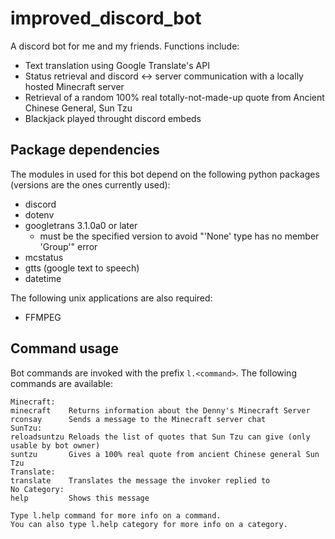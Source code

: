 # improved_discord_bot

A discord bot for me and my friends.
Functions include:

- Text translation using Google Translate's API
- Status retrieval and discord <-> server communication with a locally hosted Minecraft server
- Retrieval of a random 100% real totally-not-made-up quote from Ancient Chinese General, Sun Tzu
- Blackjack played throught discord embeds

## Package dependencies

The modules in used for this bot depend on the following python packages (versions are the ones currently used):

- discord
- dotenv
- googletrans 3.1.0a0 or later
  - must be the specified version to avoid "'None' type has no member 'Group'" error
- mcstatus
- gtts (google text to speech)
- datetime

The following unix applications are also required:

- FFMPEG


## Command usage

Bot commands are invoked with the prefix `l.<command>`. The following commands are available:

    Minecraft:
    minecraft    Returns information about the Denny's Minecraft Server
    rconsay      Sends a message to the Minecraft server chat
    SunTzu:
    reloadsuntzu Reloads the list of quotes that Sun Tzu can give (only usable by bot owner)
    suntzu       Gives a 100% real quote from ancient Chinese general Sun Tzu
    Translate:
    translate    Translates the message the invoker replied to
    ​No Category:
    help         Shows this message

    Type l.help command for more info on a command.
    You can also type l.help category for more info on a category.
